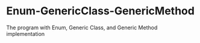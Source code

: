 # Enum-GenericClass-GenericMethod
The program with Enum, Generic Class, and Generic Method implementation
